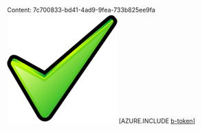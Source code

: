 Content: 7c700833-bd41-4ad9-9fea-733b825ee9fa![image](8a9d0e6e-2594-49d2-bc07-d577326e84c6.png)
[AZURE.INCLUDE [b-token](357d3ded-61d3-4731-bf70-1854a7eb21ad.md)]
